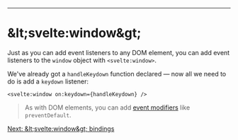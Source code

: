 ------
# **&amp;lt;svelte:window&amp;gt;**
Just as you can add event listeners to any DOM element, you can add event listeners to the `window` object with `<svelte:window>`.

We've already got a `handleKeydown` function declared — now all we need to do is add a `keydown` listener:
```svelte title="src/routes/part2/special-elements/window/+page.svelte" /on:keydown={handleKeydown}/
<svelte:window on:keydown={handleKeydown} />
```
> As with DOM elements, you can add [event modifiers](/part1/events/modifiers) like `preventDefault`.

[Next: &amp;lt;svelte:window&amp;gt; bindings](/part2/special-elements/window-bindings)
